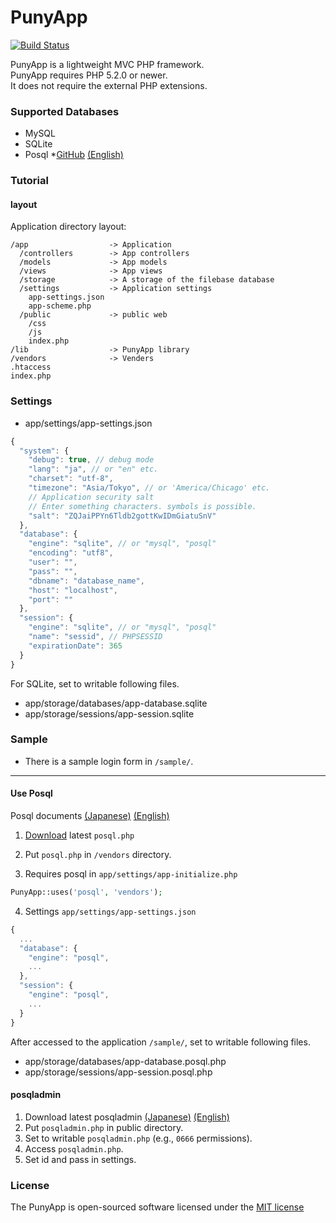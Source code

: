 PunyApp
=======

[![Build Status](https://travis-ci.org/polygonplanet/PunyApp.svg?branch=master)](https://travis-ci.org/polygonplanet/PunyApp)

PunyApp is a lightweight MVC PHP framework.  
PunyApp requires PHP 5.2.0 or newer.  
It does not require the external PHP extensions.  


### Supported Databases

* MySQL
* SQLite
* Posql *[GitHub](https://github.com/polygonplanet/Posql) [(English)](http://feel.happy.nu/doc/posql/en/)


### Tutorial

#### layout

Application directory layout:  

    /app                  -> Application
      /controllers        -> App controllers
      /models             -> App models
      /views              -> App views
      /storage            -> A storage of the filebase database
      /settings           -> Application settings
        app-settings.json
        app-scheme.php
      /public             -> public web
        /css
        /js
        index.php
    /lib                  -> PunyApp library
    /vendors              -> Venders
    .htaccess
    index.php
 

### Settings

* app/settings/app-settings.json

```javascript
{
  "system": {
    "debug": true, // debug mode
    "lang": "ja", // or "en" etc.
    "charset": "utf-8",
    "timezone": "Asia/Tokyo", // or 'America/Chicago' etc.
    // Application security salt
    // Enter something characters. symbols is possible.
    "salt": "ZQJaiPPYn6Tldb2gottKwIDmGiatuSnV"
  },
  "database": {
    "engine": "sqlite", // or "mysql", "posql"
    "encoding": "utf8",
    "user": "",
    "pass": "",
    "dbname": "database_name",
    "host": "localhost",
    "port": ""
  },
  "session": {
    "engine": "sqlite", // or "mysql", "posql"
    "name": "sessid", // PHPSESSID
    "expirationDate": 365
  }
}
```

For SQLite, set to writable following files.  

 * app/storage/databases/app-database.sqlite
 * app/storage/sessions/app-session.sqlite

### Sample

* There is a sample login form in `/sample/`.

----

#### Use Posql

Posql documents [(Japanese)](http://feel.happy.nu/doc/posql/) [(English)](http://feel.happy.nu/doc/posql/en/)  

1. [Download](https://github.com/polygonplanet/Posql/tree/master/posql-2.18a) latest `posql.php`

2. Put `posql.php` in `/vendors` directory.
3. Requires posql in `app/settings/app-initialize.php`

```php
PunyApp::uses('posql', 'vendors');
```

4. Settings `app/settings/app-settings.json`  

```javascript
{
  ...
  "database": {
    "engine": "posql",
    ...
  },
  "session": {
    "engine": "posql",
    ...
  }
}
```

After accessed to the application `/sample/`, set to writable following files.  

 * app/storage/databases/app-database.posql.php
 * app/storage/sessions/app-session.posql.php

#### posqladmin

1. Download latest posqladmin [(Japanese)](https://github.com/polygonplanet/Posql/tree/master/posql-2.18a) [(English)](http://feel.happy.nu/doc/posql/en/)
2. Put `posqladmin.php` in public directory.
3. Set to writable `posqladmin.php` (e.g., `0666` permissions).
4. Access `posqladmin.php`.
5. Set id and pass in settings.

### License

The PunyApp is open-sourced software licensed under the [MIT license](http://opensource.org/licenses/MIT)


